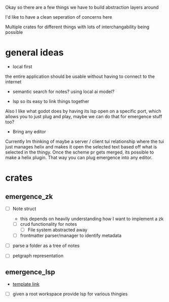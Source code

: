 
Okay so there are a few things we
have to build abstraction layers around

I'd like to have a clean seperation of concerns here

Multiple crates for different things
with lots of interchangability being possible

# general ideas
- local first 

the entire application should be usable without having to connect to the internet

- semantic search for notes? using local ai model?  

- lsp so its easy to link things together


Also I like what godot does by having its lsp open on a
  specific port, which allows you to just plug and play,
  maybe we can do that for emergence stuff too?


- Bring any editor

Currently Im thinking of maybe a server / client tui
  relationship where the tui just manages helix and makes it
  open the selected text based off what is selected in the
  thingy. Once the scheme pr gets merged, its possible to
  make a helix plugin. That way you can plug emergence into
  any editor.

# crates

## emergence_zk
- [ ] Note struct
  - this depends on heavily understanding how I want to implement a zk
  - [ ] crud functionality for notes
    - [ ] File system abstracted away
  - [ ] frontmatter parser/manager to identify metadata

- [ ] parse a folder as a tree of notes
- [ ] petgraph representation



## emergence_lsp 

- [template link](https://github.com/IWANABETHATGUY/tower-lsp-boilerplate)
- [ ] given a root workspace provide lsp for various thingies




